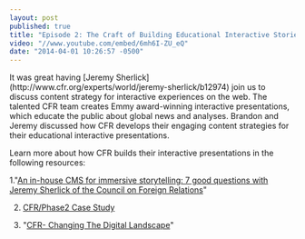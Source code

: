 ```yaml
---
layout: post
published: true
title: "Episode 2: The Craft of Building Educational Interactive Stories"
video: "//www.youtube.com/embed/6mh6I-ZU_eQ"
date: "2014-04-01 10:26:57 -0500"
---
```


<p>It was great having [Jeremy Sherlick](http://www.cfr.org/experts/world/jeremy-sherlick/b12974) join us to discuss content strategy for interactive experiences on the web. The talented CFR team creates Emmy award-winning interactive presentations, which educate the public about global news and analyses. Brandon and Jeremy discussed how CFR develops their engaging content strategies for their educational interactive presentations.</p>

Learn more about how CFR builds their interactive presentations in the following resources:

1."[An in-house CMS for immersive storytelling: 7 good questions with Jeremy Sherlick of the Council on Foreign Relations](http://bit.ly/1dLbJg0)"

2. [CFR/Phase2 Case Study](http://www.phase2technology.com/client/council-on-foreign-relations/)

3. "[CFR- Changing The Digital Landscape](http://www.phase2technology.com/blog/council-on-foreign-relations-leading-the-way-with-in-house-interactive-publishing-tools/)"